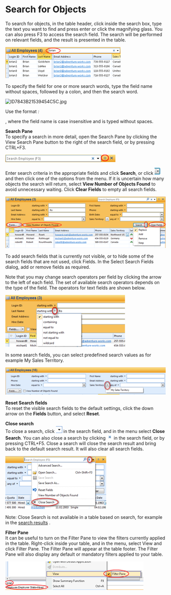 # Search for Objects

To search for objects, in the table header, click inside the search box, type the text you want to find and press enter or click the magnifying glass. You can also press F3 to access the search field. The search will be performed on relevant fields, and the result is presented in the table.

![IDB64243C240D34C22.IDA61E351D9093402D.png](media/IDB64243C240D34C22.IDA61E351D9093402D.png)

To specify the field for one or more search words, type the field name without spaces, followed by a colon, and then the search word.

![ID7843B21539454C5C.jpg](media/ID7843B21539454C5C.jpg)

Use the format <span style="FONT-STYLE: italic"><field name>:<search word>, where the field name is case insensitive and is typed without spaces.

**Search Pane**  
To specify a search in more detail, open the Search Pane by clicking the View Search Pane button to the right of the search field, or by pressing CTRL+F3\.

![IDB64243C240D34C22.IDD2727CE32ED64017.png](media/IDB64243C240D34C22.IDD2727CE32ED64017.png)

Enter search criteria in the appropriate fields and click **Search**, or click ![IDB64243C240D34C22.IDA4A7DA2AA4F74EA1.png](media/IDB64243C240D34C22.IDA4A7DA2AA4F74EA1.png) and then click one of the options from the menu. If it is uncertain how many objects the search will return, select **View Number of Objects Found** to avoid unnecessary waiting. Click **Clear Fields** to empty all search fields.

![ID4EDD2D25FCED490A.png](media/ID4EDD2D25FCED490A.png)

To add search fields that is currently not visible, or to hide some of the search fields that are not used, click Fields. In the Select Search Fields dialog, add or remove fields as required.

Note that you may change search operators per field by clicking the arrow to the left of each field. The set of available search operators depends on the type of the field. The operators for text fields are shown below.

![IDB64243C240D34C22.ID58B40FFA48D049ED.png](media/IDB64243C240D34C22.ID58B40FFA48D049ED.png)

In some search fields, you can select predefined search values as for example My Sales Territory.

![IDB64243C240D34C22.ID02932E49CDBE4B83.png](media/IDB64243C240D34C22.ID02932E49CDBE4B83.png)

**Reset Search fields**  
To reset the visible search fields to the default settings, click the down arrow on the **Fields** button, and select **Reset**.

**Close search**  
To close a search, click ![IDB64243C240D34C22.IDCE46C73FABA04DB6.png](media/IDB64243C240D34C22.IDCE46C73FABA04DB6.png) in the search field, and in the menu select **Close Search**. You can also close a search by clicking ![IDB64243C240D34C22.IDAC028277B4364B40.png](media/IDB64243C240D34C22.IDAC028277B4364B40.png) in the search field, or by pressing CTRL+F5\. Close a search will close the search result and bring back to the default search result. It will also clear all search fields.

![IDB64243C240D34C22.ID6EFA89498076495E.png](media/IDB64243C240D34C22.ID6EFA89498076495E.png)

Note: Close Search is not available in a table based on search, for example in the [search results](viewing-search-results.md "Viewing Search Results") .  

**Filter Pane**  
It can be useful to turn on the Filter Pane to view the filters currently applied in the table. Right-click inside your table, and in the menu, select View and click Filter Pane. The Filter Pane will appear at the table footer. The Filter Pane will also display any default or mandatory filters applied to your table.

![IDB64243C240D34C22.IDE81A65E7975E4DD5.png](media/IDB64243C240D34C22.IDE81A65E7975E4DD5.png)